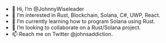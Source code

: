 - 👋 Hi, I’m @JohnnyWiseleader
- 👀 I’m interested in Rust, Blockchain, Solana, C#, UWP, React.
- 🌱 I’m currently learning how to program Solana using Rust.
- 💞️ I’m looking to collaborate on a Rust/Solana project.
- 📫 Reach me on Twitter @johnsaddiction.

<!---
JohnnyWiseleader/JohnnyWiseleader is a ✨ special ✨ repository because its `README.md` (this file) appears on your GitHub profile.
You can click the Preview link to take a look at your changes.
--->
